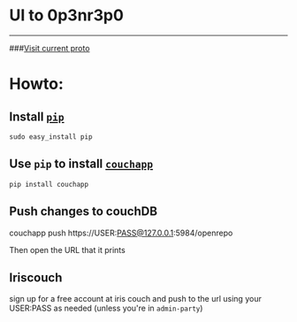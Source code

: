 # UI to 0p3nr3p0
* * *

###[Visit current proto](http://www.0p3nr3p0.net/index.html)


# Howto:
## Install [`pip`](http://pypi.python.org/pypi/pip)

    sudo easy_install pip

## Use `pip` to install [`couchapp`](http://couchapp.org)

    pip install couchapp


## Push changes to couchDB

  couchapp push  https://USER:PASS@127.0.0.1:5984/openrepo

Then open the URL that it prints



## Iriscouch

sign up for a free account at iris couch and push to the url using your USER:PASS as needed (unless you're in `admin-party`)
